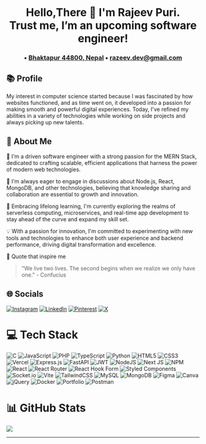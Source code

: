 <h1 align="center">Hello,There 👋 I'm Rajeev Puri. <br> Trust me, I’m an upcoming software engineer!</h1>
<h3 align="center">• <a href="https://en.wikipedia.org/wiki/Bhaktapur" target="_blank">Bhaktapur 44800, Nepal</a> • <a href="mailto:razeev.dev@gmail.com" target="_blank">razeev.dev@gmail.com</a></h3>

## 📚 Profile

 My interest in computer science started because I was fascinated by how websites functioned, and as time went on, it developed into a passion for making smooth and powerful digital experiences. Today, I've refined my abilities in a variety of technologies while working on side projects and always picking up new talents.

## 💫 About Me

🔭 I'm a driven software engineer with a strong passion for the MERN Stack, dedicated to crafting scalable, efficient applications that harness the power of modern web technologies.

💬 I'm always eager to engage in discussions about Node.js, React, MongoDB, and other technologies, believing that knowledge sharing and collaboration are essential to growth and innovation.

🌱 Embracing lifelong learning, I'm currently exploring the realms of serverless computing, microservices, and real-time app development to stay ahead of the curve and expand my skill set.

💡 With a passion for innovation, I'm committed to experimenting with new tools and technologies to enhance both user experience and backend performance, driving digital transformation and excellence.

🌟 Quote that inspire me

> "We live two lives. The second begins when we realize we only have one." - Confucius

## 🌐 Socials

[![Instagram](https://img.shields.io/badge/Instagram-%23E4405F.svg?logo=Instagram&logoColor=white)](https://instagram.com/razeev.asnx) [![LinkedIn](https://img.shields.io/badge/LinkedIn-%230077B5.svg?logo=linkedin&logoColor=white)](https://linkedin.com/in/razeevasnx) [![Pinterest](https://img.shields.io/badge/Pinterest-%23E60023.svg?logo=Pinterest&logoColor=white)](https://pinterest.com/razeevpuree) [![X](https://img.shields.io/badge/X-black.svg?logo=X&logoColor=white)](https://x.com/about_razeev)

# 💻 Tech Stack

![C](https://img.shields.io/badge/c-%2300599C.svg?style=flat&logo=c&logoColor=white) ![JavaScript](https://img.shields.io/badge/javascript-%23323330.svg?style=flat&logo=javascript&logoColor=%23F7DF1E) ![PHP](https://img.shields.io/badge/php-%23777BB4.svg?style=flat&logo=php&logoColor=white) ![TypeScript](https://img.shields.io/badge/typescript-%23007ACC.svg?style=flat&logo=typescript&logoColor=white) ![Python](https://img.shields.io/badge/python-3670A0?style=flat&logo=python&logoColor=ffdd54) ![HTML5](https://img.shields.io/badge/html5-%23E34F26.svg?style=flat&logo=html5&logoColor=white) ![CSS3](https://img.shields.io/badge/css3-%231572B6.svg?style=flat&logo=css3&logoColor=white) ![Vercel](https://img.shields.io/badge/vercel-%23000000.svg?style=flat&logo=vercel&logoColor=white) ![Express.js](https://img.shields.io/badge/express.js-%23404d59.svg?style=flat&logo=express&logoColor=%2361DAFB) ![FastAPI](https://img.shields.io/badge/FastAPI-005571?style=flat&logo=fastapi) ![JWT](https://img.shields.io/badge/JWT-black?style=flat&logo=JSON%20web%20tokens) ![NodeJS](https://img.shields.io/badge/node.js-6DA55F?style=flat&logo=node.js&logoColor=white) ![Next JS](https://img.shields.io/badge/Next-black?style=flat&logo=next.js&logoColor=white) ![NPM](https://img.shields.io/badge/NPM-%23CB3837.svg?style=flat&logo=npm&logoColor=white) ![React](https://img.shields.io/badge/react-%2320232a.svg?style=flat&logo=react&logoColor=%2361DAFB) ![React Router](https://img.shields.io/badge/React_Router-CA4245?style=flat&logo=react-router&logoColor=white) ![React Hook Form](https://img.shields.io/badge/React%20Hook%20Form-%23EC5990.svg?style=flat&logo=reacthookform&logoColor=white) ![Styled Components](https://img.shields.io/badge/styled--components-DB7093?style=flat&logo=styled-components&logoColor=white) ![Socket.io](https://img.shields.io/badge/Socket.io-black?style=flat&logo=socket.io&badgeColor=010101) ![Vite](https://img.shields.io/badge/vite-%23646CFF.svg?style=flat&logo=vite&logoColor=white) ![TailwindCSS](https://img.shields.io/badge/tailwindcss-%2338B2AC.svg?style=flat&logo=tailwind-css&logoColor=white) ![MySQL](https://img.shields.io/badge/mysql-4479A1.svg?style=flat&logo=mysql&logoColor=white) ![MongoDB](https://img.shields.io/badge/MongoDB-%234ea94b.svg?style=flat&logo=mongodb&logoColor=white) ![Figma](https://img.shields.io/badge/figma-%23F24E1E.svg?style=flat&logo=figma&logoColor=white) ![Canva](https://img.shields.io/badge/Canva-%2300C4CC.svg?style=flat&logo=Canva&logoColor=white) ![jQuery](https://img.shields.io/badge/jquery-%230769AD.svg?style=flat&logo=jquery&logoColor=white) ![Docker](https://img.shields.io/badge/docker-%230db7ed.svg?style=flat&logo=docker&logoColor=white) ![Portfolio](https://img.shields.io/badge/Portfolio-%23000000.svg?style=flat&logo=firefox&logoColor=#FF7139) ![Postman](https://img.shields.io/badge/Postman-FF6C37?style=flat&logo=postman&logoColor=white)

# 📊 GitHub Stats

![](https://github-readme-stats.vercel.app/api/top-langs/?username=razeevascx&theme=dark&hide_border=false&include_all_commits=true&count_private=true&layout=compact)

---
